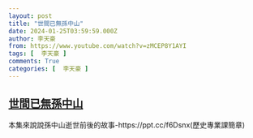 ```yaml
---
layout: post
title: "世間已無孫中山"
date: 2024-01-25T03:59:59.000Z
author: 李天豪
from: https://www.youtube.com/watch?v=zMCEP8Y1AYI
tags: [  李天豪 ]
comments: True
categories: [  李天豪 ]
---
```

<!--1706155199000-->
[世間已無孫中山](https://www.youtube.com/watch?v=zMCEP8Y1AYI)
------

<div>
本集來說說孫中山逝世前後的故事-https://ppt.cc/f6Dsnx(歷史專業課簡章)
</div>
